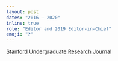 ```yaml
---
layout: post
dates: "2016 – 2020"
inline: true
role: "Editor and 2019 Editor-in-Chief"
emoji: "❓"
---
```


<a class="linked-role" href="https://ojs.stanford.edu/ojs/index.php/surj/issue/view/surj-2019">Stanford Undergraduate Research Journal</a>